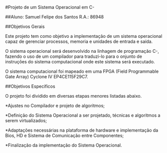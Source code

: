 #Projeto de um Sistema Operacional em C-

##Aluno: Samuel Felipe dos Santos 	R.A.: 86948





##Objetivos Gerais

Este projeto tem como objetivo a implementação de um sistema operacional capaz de gerenciar processos, memoria e unidades de entrada e saída.

O sistema operacional será desenvolvido na linhagem de programação C-, fazendo o uso de um compilador para traduzi-lo para o 
 onjunto de instruções do sistema computacional onde este sistema será executado.

O sistema computacional foi mapeado em uma FPGA (Field Programmable Gate Array) Cyclone IV EP4CE115F29C7.






##Objetivos Especificos

O projeto foi dividido em diversas etapas menores listadas abaixo.

*Ajustes no Compilador e projeto de algoritmos;

*Definição do Sistema Operacional a ser projetado, técnicas e algoritmos a serem virtualizados;
	
*Adaptações necessárias na plataforma de hardware e implementação da Bios, HD e Sistema de Comunicação entre Componentes;
	
*Finalização da implementação do Sistema Operacional.
